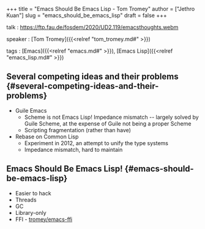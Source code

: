 +++
title = "Emacs Should Be Emacs Lisp - Tom Tromey"
author = ["Jethro Kuan"]
slug = "emacs_should_be_emacs_lisp"
draft = false
+++

talk
: <https://ftp.fau.de/fosdem/2020/UD2.119/emacsthoughts.webm>

speaker
: [Tom Tromey]({{<relref "tom_tromey.md#" >}})

tags
: [Emacs]({{<relref "emacs.md#" >}}), [Emacs Lisp]({{<relref "emacs_lisp.md#" >}})


## Several competing ideas and their problems {#several-competing-ideas-and-their-problems}

-   Guile Emacs
    -   Scheme is not Emacs Lisp! Impedance mismatch -- largely solved by
        Guile Scheme, at the expense of Guile not being a proper Scheme
    -   Scripting fragmentation (rather than have)
-   Rebase on Common Lisp
    -   Experiment in 2012, an attempt to unify the type systems
    -   Impedance mismatch, hard to maintain


## Emacs Should Be Emacs Lisp! {#emacs-should-be-emacs-lisp}

-   Easier to hack
-   Threads
-   GC
-   Library-only
-   FFI - [tromey/emacs-ffi](http://github.com/tromey/emacs-ffi)